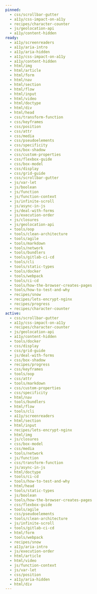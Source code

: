 ```yaml
---
pinned:
  - css/scrollbar-gutter
  - a11y/css-impact-on-a11y
  - recipes/character-counter
  - js/geolocation-api
  - a11y/content-hidden
ready:
  - a11y/screenreaders
  - a11y/aria-intro
  - a11y/aria-hidden
  - a11y/css-impact-on-a11y
  - a11y/content-hidden
  - html/img
  - html/article
  - html/form
  - html/nav
  - html/section
  - html/flow
  - html/input
  - html/video
  - html/doctype
  - html/div
  - html/head
  - css/transform-function
  - css/keyframes
  - css/position
  - css/attr
  - css/media
  - css/pseudoelements
  - css/specificity
  - css/box-shadow
  - css/custom-properties
  - css/flexbox-guide
  - css/box-model
  - css/display
  - css/grid-guide
  - css/scrollbar-gutter
  - js/var-let
  - js/boolean
  - js/function
  - js/function-context
  - js/infinite-scroll
  - js/async-in-js
  - js/deal-with-forms
  - js/execution-order
  - js/closures
  - js/geolocation-api
  - tools/oop
  - tools/clean-architecture
  - tools/agile
  - tools/markdown
  - tools/network
  - tools/bundlers
  - tools/gitlab-ci-cd
  - tools/cli
  - tools/static-types
  - tools/docker
  - tools/webpack
  - tools/ci-cd
  - tools/how-the-browser-creates-pages
  - tools/how-to-test-and-why
  - recipes/snow
  - recipes/lets-encrypt-nginx
  - recipes/progress
  - recipes/character-counter
active:
  - css/scrollbar-gutter
  - a11y/css-impact-on-a11y
  - recipes/character-counter
  - js/geolocation-api
  - a11y/content-hidden
  - tools/docker
  - css/display
  - css/grid-guide
  - js/deal-with-forms
  - css/box-shadow
  - recipes/progress
  - css/keyframes
  - tools/oop
  - css/attr
  - tools/markdown
  - css/custom-properties
  - css/specificity
  - html/nav
  - tools/bundlers
  - html/flow
  - tools/cli
  - a11y/screenreaders
  - html/section
  - html/input
  - recipes/lets-encrypt-nginx
  - html/img
  - js/closures
  - css/box-model
  - css/media
  - tools/network
  - js/function
  - css/transform-function
  - js/async-in-js
  - html/doctype
  - tools/ci-cd
  - tools/how-to-test-and-why
  - html/head
  - tools/static-types
  - js/boolean
  - tools/how-the-browser-creates-pages
  - css/flexbox-guide
  - tools/agile
  - css/pseudoelements
  - tools/clean-architecture
  - js/infinite-scroll
  - tools/gitlab-ci-cd
  - html/form
  - tools/webpack
  - recipes/snow
  - a11y/aria-intro
  - js/execution-order
  - html/article
  - html/video
  - js/function-context
  - js/var-let
  - css/position
  - a11y/aria-hidden
  - html/div
---
```


